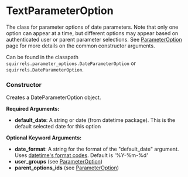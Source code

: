 # TextParameterOption

The class for parameter options of date parameters. Note that only one option can appear at a time, but different options may appear based on authenticated user or parent parameter selections. See [ParameterOption] page for more details on the common constructor arguments.

Can be found in the classpath `squirrels.parameter_options.DateParameterOption` or `squirrels.DateParameterOption`.

### Constructor

Creates a DateParameterOption object.

**Required Arguments:**

- **default_date**: A string or date (from datetime package). This is the default selected date for this option

**Optional Keyword Arguments:**

- **date_format**: A string for the format of the "default_date" argument. Uses [datetime's format codes](https://www.w3schools.com/python/gloss_python_date_format_codes.asp). Default is '%Y-%m-%d'
- **user_groups** (see [ParameterOption])
- **parent_options_ids** (see [ParameterOption])


[ParameterOption]: ./ParameterOption